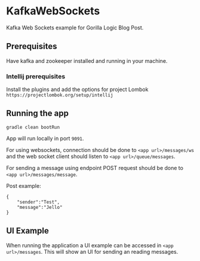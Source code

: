 # KafkaWebSockets
Kafka Web Sockets example for Gorilla Logic Blog Post.


## Prerequisites
Have kafka and zookeeper installed and running in your machine.

### Intellij prerequisites
Install the plugins and add the options for project Lombok `https://projectlombok.org/setup/intellij`


## Running the app
```
gradle clean bootRun
```

App will run locally in port `9091`.

For using websockets, connection should be done to `<app url>/messages/ws` and the web socket client should listen to `<app url>/queue/messages`.

For sending a message using endpoint POST request should be done to `<app url>/messages/message`.

Post example:
```
{
    "sender":"Test",
    "message":"Jello"
}
```

## UI Example
When running the application a UI example can be accessed in `<app url>/messages`. This will show an UI for sending an reading messages.